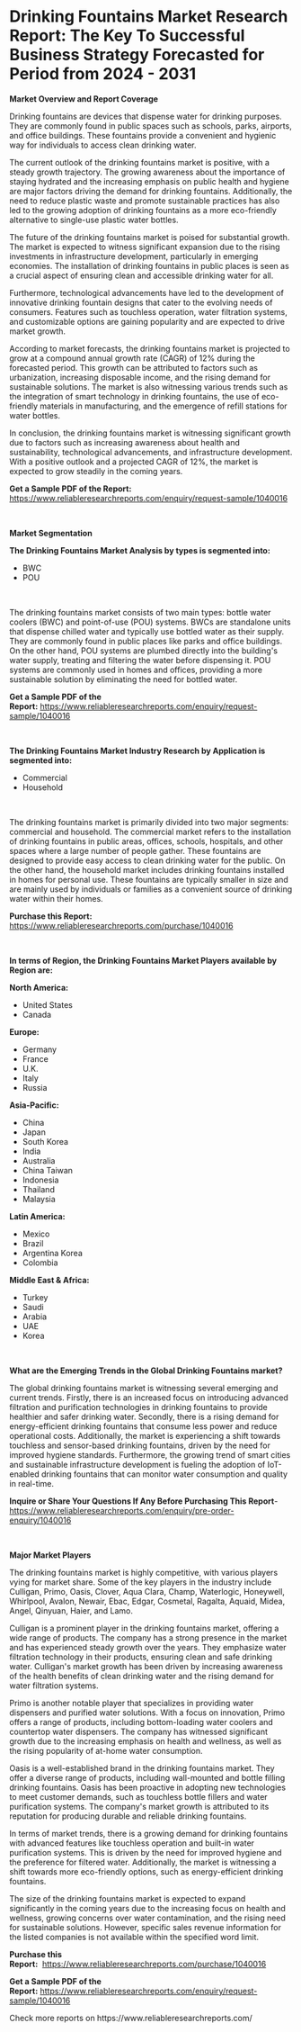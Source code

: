 <p><h1>Drinking Fountains Market Research Report: The Key To Successful Business Strategy Forecasted for Period from 2024 - 2031</h1></p><p><strong>Market Overview and Report Coverage</strong></p>
<p><p>Drinking fountains are devices that dispense water for drinking purposes. They are commonly found in public spaces such as schools, parks, airports, and office buildings. These fountains provide a convenient and hygienic way for individuals to access clean drinking water.</p><p>The current outlook of the drinking fountains market is positive, with a steady growth trajectory. The growing awareness about the importance of staying hydrated and the increasing emphasis on public health and hygiene are major factors driving the demand for drinking fountains. Additionally, the need to reduce plastic waste and promote sustainable practices has also led to the growing adoption of drinking fountains as a more eco-friendly alternative to single-use plastic water bottles.</p><p>The future of the drinking fountains market is poised for substantial growth. The market is expected to witness significant expansion due to the rising investments in infrastructure development, particularly in emerging economies. The installation of drinking fountains in public places is seen as a crucial aspect of ensuring clean and accessible drinking water for all.</p><p>Furthermore, technological advancements have led to the development of innovative drinking fountain designs that cater to the evolving needs of consumers. Features such as touchless operation, water filtration systems, and customizable options are gaining popularity and are expected to drive market growth.</p><p>According to market forecasts, the drinking fountains market is projected to grow at a compound annual growth rate (CAGR) of 12% during the forecasted period. This growth can be attributed to factors such as urbanization, increasing disposable income, and the rising demand for sustainable solutions. The market is also witnessing various trends such as the integration of smart technology in drinking fountains, the use of eco-friendly materials in manufacturing, and the emergence of refill stations for water bottles.</p><p>In conclusion, the drinking fountains market is witnessing significant growth due to factors such as increasing awareness about health and sustainability, technological advancements, and infrastructure development. With a positive outlook and a projected CAGR of 12%, the market is expected to grow steadily in the coming years.</p></p>
<p><strong>Get a Sample PDF of the Report:</strong> <a href="https://www.reliableresearchreports.com/enquiry/request-sample/1040016">https://www.reliableresearchreports.com/enquiry/request-sample/1040016</a></p>
<p>&nbsp;</p>
<p><strong>Market Segmentation</strong></p>
<p><strong>The Drinking Fountains Market Analysis by types is segmented into:</strong></p>
<p><ul><li>BWC</li><li>POU</li></ul></p>
<p>&nbsp;</p>
<p><p>The drinking fountains market consists of two main types: bottle water coolers (BWC) and point-of-use (POU) systems. BWCs are standalone units that dispense chilled water and typically use bottled water as their supply. They are commonly found in public places like parks and office buildings. On the other hand, POU systems are plumbed directly into the building's water supply, treating and filtering the water before dispensing it. POU systems are commonly used in homes and offices, providing a more sustainable solution by eliminating the need for bottled water.</p></p>
<p><strong>Get a Sample PDF of the Report:</strong>&nbsp;<a href="https://www.reliableresearchreports.com/enquiry/request-sample/1040016">https://www.reliableresearchreports.com/enquiry/request-sample/1040016</a></p>
<p>&nbsp;</p>
<p><strong>The Drinking Fountains Market Industry Research by Application is segmented into:</strong></p>
<p><ul><li>Commercial</li><li>Household</li></ul></p>
<p>&nbsp;</p>
<p><p>The drinking fountains market is primarily divided into two major segments: commercial and household. The commercial market refers to the installation of drinking fountains in public areas, offices, schools, hospitals, and other spaces where a large number of people gather. These fountains are designed to provide easy access to clean drinking water for the public. On the other hand, the household market includes drinking fountains installed in homes for personal use. These fountains are typically smaller in size and are mainly used by individuals or families as a convenient source of drinking water within their homes.</p></p>
<p><strong>Purchase this Report:</strong>&nbsp; <a href="https://www.reliableresearchreports.com/purchase/1040016">https://www.reliableresearchreports.com/purchase/1040016</a></p>
<p>&nbsp;</p>
<p><strong>In terms of Region, the Drinking Fountains Market Players available by Region are:</strong></p>
<p>
    <p> <strong> North America: </strong>
        <ul>
            <li>United States</li>
            <li>Canada</li>
        </ul>
        </p> 
    <p> <strong> Europe: </strong>
        <ul>
            <li>Germany</li>
            <li>France</li>
            <li>U.K.</li>
            <li>Italy</li>
            <li>Russia</li>
        </ul>
        </p> 
    <p> <strong> Asia-Pacific: </strong>
        <ul>
            <li>China</li>
            <li>Japan</li>
            <li>South Korea</li>
            <li>India</li>
            <li>Australia</li>
            <li>China Taiwan</li>
            <li>Indonesia</li>
            <li>Thailand</li>
            <li>Malaysia</li>
        </ul>
        </p> 
    <p> <strong> Latin America: </strong>
        <ul>
            <li>Mexico</li>
            <li>Brazil</li>
            <li>Argentina Korea</li>
            <li>Colombia</li>
        </ul>
        </p> 
    <p> <strong> Middle East & Africa: </strong>
        <ul>
            <li>Turkey</li>
            <li>Saudi</li>
            <li>Arabia</li>
            <li>UAE</li>
            <li>Korea</li>
        </ul>
    </p>
    </p>
<p>&nbsp;</p>
<p><strong>What are the Emerging Trends in the Global Drinking Fountains market?</strong></p>
<p><p>The global drinking fountains market is witnessing several emerging and current trends. Firstly, there is an increased focus on introducing advanced filtration and purification technologies in drinking fountains to provide healthier and safer drinking water. Secondly, there is a rising demand for energy-efficient drinking fountains that consume less power and reduce operational costs. Additionally, the market is experiencing a shift towards touchless and sensor-based drinking fountains, driven by the need for improved hygiene standards. Furthermore, the growing trend of smart cities and sustainable infrastructure development is fueling the adoption of IoT-enabled drinking fountains that can monitor water consumption and quality in real-time.</p></p>
<p><strong>Inquire or Share Your Questions If Any Before Purchasing This Report</strong>- <a href="https://www.reliableresearchreports.com/enquiry/pre-order-enquiry/1040016">https://www.reliableresearchreports.com/enquiry/pre-order-enquiry/1040016</a></p>
<p>&nbsp;</p>
<p><strong>Major Market Players</strong></p>
<p><p>The drinking fountains market is highly competitive, with various players vying for market share. Some of the key players in the industry include Culligan, Primo, Oasis, Clover, Aqua Clara, Champ, Waterlogic, Honeywell, Whirlpool, Avalon, Newair, Ebac, Edgar, Cosmetal, Ragalta, Aquaid, Midea, Angel, Qinyuan, Haier, and Lamo.</p><p>Culligan is a prominent player in the drinking fountains market, offering a wide range of products. The company has a strong presence in the market and has experienced steady growth over the years. They emphasize water filtration technology in their products, ensuring clean and safe drinking water. Culligan's market growth has been driven by increasing awareness of the health benefits of clean drinking water and the rising demand for water filtration systems.</p><p>Primo is another notable player that specializes in providing water dispensers and purified water solutions. With a focus on innovation, Primo offers a range of products, including bottom-loading water coolers and countertop water dispensers. The company has witnessed significant growth due to the increasing emphasis on health and wellness, as well as the rising popularity of at-home water consumption.</p><p>Oasis is a well-established brand in the drinking fountains market. They offer a diverse range of products, including wall-mounted and bottle filling drinking fountains. Oasis has been proactive in adopting new technologies to meet customer demands, such as touchless bottle fillers and water purification systems. The company's market growth is attributed to its reputation for producing durable and reliable drinking fountains.</p><p>In terms of market trends, there is a growing demand for drinking fountains with advanced features like touchless operation and built-in water purification systems. This is driven by the need for improved hygiene and the preference for filtered water. Additionally, the market is witnessing a shift towards more eco-friendly options, such as energy-efficient drinking fountains.</p><p>The size of the drinking fountains market is expected to expand significantly in the coming years due to the increasing focus on health and wellness, growing concerns over water contamination, and the rising need for sustainable solutions. However, specific sales revenue information for the listed companies is not available within the specified word limit.</p></p>
<p><strong>Purchase this Report:</strong>&nbsp;&nbsp;<a href="https://www.reliableresearchreports.com/purchase/1040016">https://www.reliableresearchreports.com/purchase/1040016</a></p>
<p></p>
<p><strong>Get a Sample PDF of the Report:</strong>&nbsp;<a href="https://www.reliableresearchreports.com/enquiry/request-sample/1040016">https://www.reliableresearchreports.com/enquiry/request-sample/1040016</a></p>
<p>Check more reports on https://www.reliableresearchreports.com/</p>